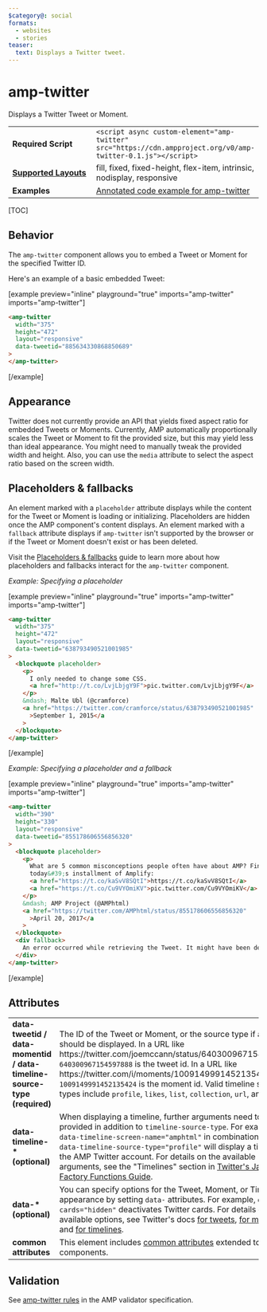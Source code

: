 ```yaml
---
$category@: social
formats:
  - websites
  - stories
teaser:
  text: Displays a Twitter tweet.
---
```


<!---
Copyright 2015 The AMP HTML Authors. All Rights Reserved.

Licensed under the Apache License, Version 2.0 (the "License");
you may not use this file except in compliance with the License.
You may obtain a copy of the License at

      http://www.apache.org/licenses/LICENSE-2.0

Unless required by applicable law or agreed to in writing, software
distributed under the License is distributed on an "AS-IS" BASIS,
WITHOUT WARRANTIES OR CONDITIONS OF ANY KIND, either express or implied.
See the License for the specific language governing permissions and
limitations under the License.
-->

# amp-twitter

Displays a Twitter Tweet or Moment.

<table>
  <tr>
    <td width="40%"><strong>Required Script</strong></td>
    <td><code>&lt;script async custom-element="amp-twitter" src="https://cdn.ampproject.org/v0/amp-twitter-0.1.js">&lt;/script></code></td>
  </tr>
  <tr>
    <td class="col-fourty"><strong><a href="https://amp.dev/documentation/guides-and-tutorials/develop/style_and_layout/control_layout">Supported Layouts</a></strong></td>
    <td>fill, fixed, fixed-height, flex-item, intrinsic, nodisplay, responsive</td>
  </tr>
  <tr>
    <td width="40%"><strong>Examples</strong></td>
    <td><a href="https://amp.dev/documentation/examples/components/amp-twitter/">Annotated code example for amp-twitter</a></td>
  </tr>
</table>

[TOC]

## Behavior

The `amp-twitter` component allows you to embed a Tweet or Moment for the
specified Twitter ID.

Here's an example of a basic embedded Tweet:

[example preview="inline" playground="true" imports="amp-twitter"
imports="amp-twitter"]

```html
<amp-twitter
  width="375"
  height="472"
  layout="responsive"
  data-tweetid="885634330868850689"
>
</amp-twitter>
```

[/example]

## Appearance

Twitter does not currently provide an API that yields fixed aspect ratio for
embedded Tweets or Moments. Currently, AMP automatically proportionally scales
the Tweet or Moment to fit the provided size, but this may yield less than ideal
appearance. You might need to manually tweak the provided width and height.
Also, you can use the `media` attribute to select the aspect ratio based on the
screen width.

## Placeholders & fallbacks

An element marked with a `placeholder` attribute displays while the content for
the Tweet or Moment is loading or initializing. Placeholders are hidden once the
AMP component's content displays. An element marked with a `fallback` attribute
displays if `amp-twitter` isn't supported by the browser or if the Tweet or
Moment doesn't exist or has been deleted.

Visit the
[Placeholders & fallbacks](https://amp.dev/documentation/guides-and-tutorials/develop/style_and_layout/placeholders)
guide to learn more about how placeholders and fallbacks interact for the
`amp-twitter` component.

_Example: Specifying a placeholder_

[example preview="inline" playground="true" imports="amp-twitter"
imports="amp-twitter"]

```html
<amp-twitter
  width="375"
  height="472"
  layout="responsive"
  data-tweetid="638793490521001985"
>
  <blockquote placeholder>
    <p>
      I only needed to change some CSS.
      <a href="http://t.co/LvjLbjgY9F">pic.twitter.com/LvjLbjgY9F</a>
    </p>
    &mdash; Malte Ubl (@cramforce)
    <a href="https://twitter.com/cramforce/status/638793490521001985"
      >September 1, 2015</a
    >
  </blockquote>
</amp-twitter>
```

[/example]

_Example: Specifying a placeholder and a fallback_

[example preview="inline" playground="true" imports="amp-twitter"
imports="amp-twitter"]

```html
<amp-twitter
  width="390"
  height="330"
  layout="responsive"
  data-tweetid="855178606556856320"
>
  <blockquote placeholder>
    <p>
      What are 5 common misconceptions people often have about AMP? Find out on
      today&#39;s installment of Amplify:
      <a href="https://t.co/kaSvV8SQtI">https://t.co/kaSvV8SQtI</a>
      <a href="https://t.co/Cu9VYOmiKV">pic.twitter.com/Cu9VYOmiKV</a>
    </p>
    &mdash; AMP Project (@AMPhtml)
    <a href="https://twitter.com/AMPhtml/status/855178606556856320"
      >April 20, 2017</a
    >
  </blockquote>
  <div fallback>
    An error occurred while retrieving the Tweet. It might have been deleted.
  </div>
</amp-twitter>
```

[/example]

## Attributes

<table>
  <tr>
    <td width="40%"><strong>data-tweetid / data-momentid / data-timeline-source-type (required)</strong></td>
    <td>The ID of the Tweet or Moment, or the source type if a Timeline should be displayed.
In a URL like https://twitter.com/joemccann/status/640300967154597888, <code>640300967154597888</code> is the tweet id.
In a URL like https://twitter.com/i/moments/1009149991452135424, <code>1009149991452135424</code> is the moment id.
Valid timeline source types include <code>profile</code>, <code>likes</code>, <code>list</code>, <code>collection</code>, <code>url</code>, and <code>widget</code>.</td>
  </tr>
  <tr>
    <td width="40%"><strong>data-timeline-* (optional)</strong></td>
    <td>When displaying a timeline, further arguments need to be provided in addition to <code>timeline-source-type</code>. For example, <code>data-timeline-screen-name="amphtml"</code> in combination with <code>data-timeline-source-type="profile"</code> will display a timeline of the AMP Twitter account.
For details on the available arguments, see the "Timelines" section in <a href="https://developer.twitter.com/en/docs/twitter-for-websites/javascript-api/guides/scripting-factory-functions">Twitter's JavaScript Factory Functions Guide</a>.</td>
  </tr>
  <tr>
    <td width="40%"><strong>data-* (optional)</strong></td>
    <td>You can specify options for the Tweet, Moment, or Timeline appearance by setting <code>data-</code> attributes. For example, <code>data-cards="hidden"</code> deactivates Twitter cards.
For details on the available options, see Twitter's docs <a href="https://developer.twitter.com/en/docs/twitter-for-websites/embedded-tweets/guides/embedded-tweet-parameter-reference">for tweets</a>, <a href="https://developer.twitter.com/en/docs/twitter-for-websites/moments/guides/parameter-reference0">for moments</a> and <a href="https://developer.twitter.com/en/docs/twitter-for-websites/timelines/guides/parameter-reference">for timelines</a>.</td>
  </tr>
  <tr>
    <td width="40%"><strong>common attributes</strong></td>
    <td>This element includes <a href="https://amp.dev/documentation/guides-and-tutorials/learn/common_attributes">common attributes</a> extended to AMP components.</td>
  </tr>
</table>

## Validation

See
[amp-twitter rules](https://github.com/ampproject/amphtml/blob/master/extensions/amp-twitter/validator-amp-twitter.protoascii)
in the AMP validator specification.
